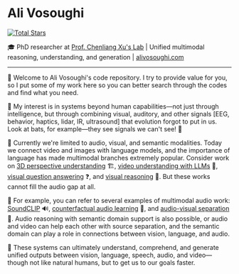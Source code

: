 # Ali Vosoughi

[![Total Stars](https://img.shields.io/github/stars/ali-vosoughi?affiliations=COLLABORATOR&style=social)](https://github.com/ali-vosoughi)

🎓 PhD researcher at [Prof. Chenliang Xu's Lab](http://www.cs.rochester.edu/~cxu22/) | Unified multimodal reasoning, understanding, and generation | [alivosoughi.com](https://alivosoughi.com)

---

👋 Welcome to Ali Vosoughi's code repository. I try to provide value for you, so I put some of my work here so you can better search through the codes and find what you need.

🧠 My interest is in systems beyond human capabilities—not just through intelligence, but through combining visual, auditory, and other signals [EEG, behavior, haptics, lidar, IR, ultrasound] that evolution forgot to put in us. Look at bats, for example—they see signals we can't see! 🦇

🔬 Currently we're limited to audio, visual, and semantic modalities. Today we connect video and images with language models, and the importance of language has made multimodal branches extremely popular. Consider work on [3D perspective understanding](https://github.com/ali-vosoughi/MMPerspective) 🏗️, [video understanding with LLMs](https://github.com/yunlong10/Awesome-LLMs-for-Video-Understanding) 🎥, [visual question answering](https://github.com/ali-vosoughi/PW-VQA) ❓, and [visual reasoning](https://huggingface.co/datasets/jing-bi/verify-teaser) 🧩. But these works cannot fill the audio gap at all. 

🎵 For example, you can refer to several examples of multimodal audio work: [SoundCLIP](https://github.com/ali-vosoughi/SoundCLIP) 🔊, [counterfactual audio learning](https://github.com/ali-vosoughi/counterfactual-audio) 🎯, and [audio-visual separation](https://github.com/ali-vosoughi/misar) 🎼. Audio reasoning with semantic domain support is also possible, or audio and video can help each other with source separation, and the semantic domain can play a role in connections between vision, language, and audio.

🚀 These systems can ultimately understand, comprehend, and generate unified outputs between vision, language, speech, audio, and video—though not like natural humans, but to get us to our goals faster.
